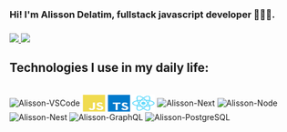 ### Hi! I'm Alisson Delatim, fullstack javascript developer 🧑‍💻🚀.

<!-- <div>
  <a href="https://www.facebook.com/alisson.delatim" target="_blank">
    <img src="https://img.shields.io/badge/Facebook-1877F2?style=for-the-badge&logo=facebook&logoColor=white" target="_blank"> 
  </a>
  <a href="https://www.instagram.com/alisson.delatim" target="_blank">
    <img src="https://img.shields.io/badge/Instagram-E4405F?style=for-the-badge&logo=instagram&logoColor=white" target="_blank"> 
  </a> 
  <a href="https://www.linkedin.com/in/alisson-delatim-b730a717a" target="_blank">
    <img src="https://img.shields.io/badge/LinkedIn-0077B5?style=for-the-badge&logo=linkedin&logoColor=white" target="_blank"> 
  </a>
  <a href="https://github.com/alissondel" target="_blank">
    <img src="https://img.shields.io/badge/GitHub-100000?style=for-the-badge&logo=github&logoColor=white" target="_blank"> 
  </a>
</div> -->

###

<div>
  <a href="https://github.com/alissondel">
    <img hewight="180em" src="https://github-readme-stats.vercel.app/api?username=alissondel&show_icons=true&theme=dracula&include_all_commits=true&count_private=true" />
     <img hewight="180em" src="https://github-readme-stats.vercel.app/api/top-langs/?username=alissondel&layout=compact&langs_count=16&theme=dracula" />
  </a>
</div>

## Technologies I use in my daily life:

<div style="display: inline_block"><br>
  <img align="center" title="VSCode" alt="Alisson-VSCode" height="30" width="40" src="https://cdn.jsdelivr.net/gh/devicons/devicon/icons/vscode/vscode-original.svg">
  <img align="center" title="Javascript" alt="Alisson-Js" height="30" width="40" src="https://raw.githubusercontent.com/devicons/devicon/master/icons/javascript/javascript-plain.svg">
  <img align="center" title="Typescript" alt="Alisson-Ts" height="30" width="40" src="https://raw.githubusercontent.com/devicons/devicon/master/icons/typescript/typescript-plain.svg">
  <img align="center" title="ReactJS" alt="Alisson-React" height="30" width="40" src="https://raw.githubusercontent.com/devicons/devicon/master/icons/react/react-original.svg">
  <img align="center" title="NextJS" alt="Alisson-Next" height="30" width="40" src="https://cdn.jsdelivr.net/gh/devicons/devicon/icons/nextjs/nextjs-line.svg">
  <img align="center" title="NodeJS" alt="Alisson-Node" height="30" width="40" src="https://cdn.jsdelivr.net/gh/devicons/devicon/icons/nodejs/nodejs-original.svg">
  <img align="center" title="NESTJS" alt="Alisson-Nest" height="30" width="40" src="https://cdn.jsdelivr.net/gh/devicons/devicon/icons/nestjs/nestjs-plain.svg">
  <img align="center" title="GraphQL" alt="Alisson-GraphQL" height="30" width="40" src="https://cdn.jsdelivr.net/gh/devicons/devicon/icons/graphql/graphql-plain.svg">
  <img align="center" title="PostgreSQL" alt="Alisson-PostgreSQL" height="30" width="40" src="https://cdn.jsdelivr.net/gh/devicons/devicon/icons/postgresql/postgresql-original.svg"> 
</div>



<!-- - 💻 I’m currently working on ...
- 🌱 I’m currently learning ...
- 👯 I’m looking to collaborate on ...
- 🤔 I’m looking for help with ...
- 💬 Ask me about ...
- 📫 How to reach me: ...
- 😄 Pronouns: ...
- ⚡ Fun fact: ...

 -->
